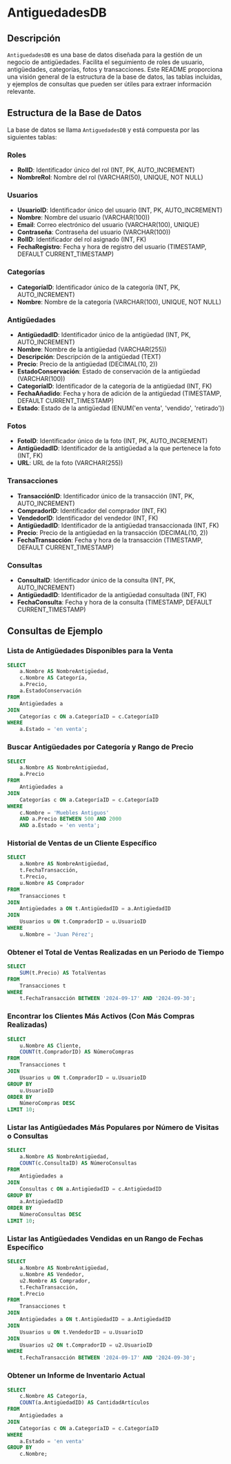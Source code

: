 # AntiguedadesDB

## Descripción

`AntiguedadesDB` es una base de datos diseñada para la gestión de un negocio de antigüedades. Facilita el seguimiento de roles de usuario, antigüedades, categorías, fotos y transacciones. Este README proporciona una visión general de la estructura de la base de datos, las tablas incluidas, y ejemplos de consultas que pueden ser útiles para extraer información relevante.

## Estructura de la Base de Datos

La base de datos se llama `AntiguedadesDB` y está compuesta por las siguientes tablas:

### Roles

- **RolID**: Identificador único del rol (INT, PK, AUTO_INCREMENT)
- **NombreRol**: Nombre del rol (VARCHAR(50), UNIQUE, NOT NULL)

### Usuarios

- **UsuarioID**: Identificador único del usuario (INT, PK, AUTO_INCREMENT)
- **Nombre**: Nombre del usuario (VARCHAR(100))
- **Email**: Correo electrónico del usuario (VARCHAR(100), UNIQUE)
- **Contraseña**: Contraseña del usuario (VARCHAR(100))
- **RolID**: Identificador del rol asignado (INT, FK)
- **FechaRegistro**: Fecha y hora de registro del usuario (TIMESTAMP, DEFAULT CURRENT_TIMESTAMP)

### Categorías

- **CategoríaID**: Identificador único de la categoría (INT, PK, AUTO_INCREMENT)
- **Nombre**: Nombre de la categoría (VARCHAR(100), UNIQUE, NOT NULL)

### Antigüedades

- **AntigüedadID**: Identificador único de la antigüedad (INT, PK, AUTO_INCREMENT)
- **Nombre**: Nombre de la antigüedad (VARCHAR(255))
- **Descripción**: Descripción de la antigüedad (TEXT)
- **Precio**: Precio de la antigüedad (DECIMAL(10, 2))
- **EstadoConservación**: Estado de conservación de la antigüedad (VARCHAR(100))
- **CategoríaID**: Identificador de la categoría de la antigüedad (INT, FK)
- **FechaAñadido**: Fecha y hora de adición de la antigüedad (TIMESTAMP, DEFAULT CURRENT_TIMESTAMP)
- **Estado**: Estado de la antigüedad (ENUM('en venta', 'vendido', 'retirado'))

### Fotos

- **FotoID**: Identificador único de la foto (INT, PK, AUTO_INCREMENT)
- **AntigüedadID**: Identificador de la antigüedad a la que pertenece la foto (INT, FK)
- **URL**: URL de la foto (VARCHAR(255))

### Transacciones

- **TransacciónID**: Identificador único de la transacción (INT, PK, AUTO_INCREMENT)
- **CompradorID**: Identificador del comprador (INT, FK)
- **VendedorID**: Identificador del vendedor (INT, FK)
- **AntigüedadID**: Identificador de la antigüedad transaccionada (INT, FK)
- **Precio**: Precio de la antigüedad en la transacción (DECIMAL(10, 2))
- **FechaTransacción**: Fecha y hora de la transacción (TIMESTAMP, DEFAULT CURRENT_TIMESTAMP)

### Consultas

- **ConsultaID**: Identificador único de la consulta (INT, PK, AUTO_INCREMENT)
- **AntigüedadID**: Identificador de la antigüedad consultada (INT, FK)
- **FechaConsulta**: Fecha y hora de la consulta (TIMESTAMP, DEFAULT CURRENT_TIMESTAMP)

## Consultas de Ejemplo

### Lista de Antigüedades Disponibles para la Venta

```sql
SELECT 
    a.Nombre AS NombreAntigüedad,
    c.Nombre AS Categoría,
    a.Precio,
    a.EstadoConservación
FROM 
    Antigüedades a
JOIN 
    Categorías c ON a.CategoríaID = c.CategoríaID
WHERE 
    a.Estado = 'en venta';
```
### Buscar Antigüedades por Categoría y Rango de Precio

```sql
SELECT 
    a.Nombre AS NombreAntigüedad,
    a.Precio
FROM 
    Antigüedades a
JOIN 
    Categorías c ON a.CategoríaID = c.CategoríaID
WHERE 
    c.Nombre = 'Muebles Antiguos'
    AND a.Precio BETWEEN 500 AND 2000
    AND a.Estado = 'en venta';
```
### Historial de Ventas de un Cliente Específico

```sql
SELECT 
    a.Nombre AS NombreAntigüedad,
    t.FechaTransacción,
    t.Precio,
    u.Nombre AS Comprador
FROM 
    Transacciones t
JOIN 
    Antigüedades a ON t.AntigüedadID = a.AntigüedadID
JOIN 
    Usuarios u ON t.CompradorID = u.UsuarioID
WHERE 
    u.Nombre = 'Juan Pérez';
```
### Obtener el Total de Ventas Realizadas en un Periodo de Tiempo

```sql
SELECT 
    SUM(t.Precio) AS TotalVentas
FROM 
    Transacciones t
WHERE 
    t.FechaTransacción BETWEEN '2024-09-17' AND '2024-09-30';
```
### Encontrar los Clientes Más Activos (Con Más Compras Realizadas)

```sql
SELECT 
    u.Nombre AS Cliente,
    COUNT(t.CompradorID) AS NúmeroCompras
FROM 
    Transacciones t
JOIN 
    Usuarios u ON t.CompradorID = u.UsuarioID
GROUP BY 
    u.UsuarioID
ORDER BY 
    NúmeroCompras DESC
LIMIT 10;
```
### Listar las Antigüedades Más Populares por Número de Visitas o Consultas

```sql
SELECT 
    a.Nombre AS NombreAntigüedad,
    COUNT(c.ConsultaID) AS NúmeroConsultas
FROM 
    Antigüedades a
JOIN 
    Consultas c ON a.AntigüedadID = c.AntigüedadID
GROUP BY 
    a.AntigüedadID
ORDER BY 
    NúmeroConsultas DESC
LIMIT 10;
```
### Listar las Antigüedades Vendidas en un Rango de Fechas Específico

```sql
SELECT 
    a.Nombre AS NombreAntigüedad,
    u.Nombre AS Vendedor,
    u2.Nombre AS Comprador,
    t.FechaTransacción,
    t.Precio
FROM 
    Transacciones t
JOIN 
    Antigüedades a ON t.AntigüedadID = a.AntigüedadID
JOIN 
    Usuarios u ON t.VendedorID = u.UsuarioID
JOIN 
    Usuarios u2 ON t.CompradorID = u2.UsuarioID
WHERE 
    t.FechaTransacción BETWEEN '2024-09-17' AND '2024-09-30';
```

### Obtener un Informe de Inventario Actual

```sql
SELECT 
    c.Nombre AS Categoría,
    COUNT(a.AntigüedadID) AS CantidadArtículos
FROM 
    Antigüedades a
JOIN 
    Categorías c ON a.CategoríaID = c.CategoríaID
WHERE 
    a.Estado = 'en venta'
GROUP BY 
    c.Nombre;
```
